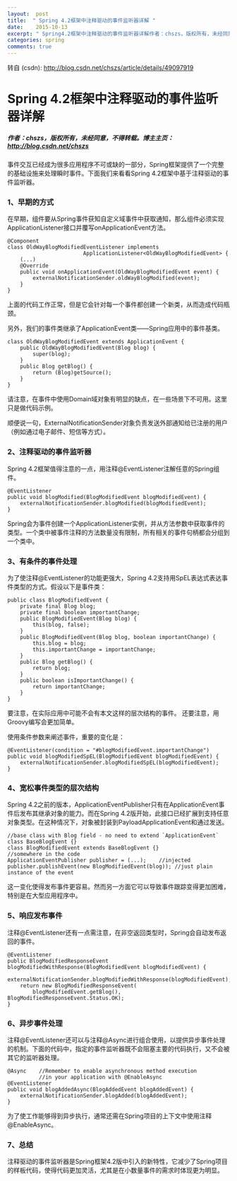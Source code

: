 ```yaml
---
layout:  post
title:  " Spring 4.2框架中注释驱动的事件监听器详解 "
date:    2015-10-13
excerpt: " Spring4.2框架中注释驱动的事件监听器详解作者：chszs，版权所有，未经同意，不得转载。博主主页：http://blog.csdn.net/chszs事件交互已经成为很多应用程序不可或缺的一部分，Spring框架提供了一个完整的基础设施来处理瞬时事件。下面我们来看看Spring4.2框架中基于注释驱动的事件监听器。1、早期的方式在早期，组件要从Spring事件获知自定义域事件中获取通知，那么组件必须实现ApplicationListener接口并覆写onApplicationEvent方法。@ComponentclassOldWayBlogModifiedEventListenerimplementsApplicationListener<OldWayBlogModifiedEvent>{(...)@OverridepublicvoidonApplicationEvent(OldWayBlogModifiedEventevent){externalNotificationSender.oldWayBlogModified(event);}}上面的代码工作正常，但是它会针对每一个事件都创建一个新类，从而造成代码瓶颈。另外，我们的事件类继承了ApplicationEvent类——Spring应用中的事件基类。classOldWayBlogModifiedEventextendsApplicationEvent{publicOldWayBlogModifiedEvent(Blogblog){super(blog);}publicBloggetBlog(){return(Blog)getSource();}}请注意，在事件中使用Domain域对象有明显的缺点，在一些场景下不可用。这里只是做代码示例。顺便说一句，ExternalNotificationSender对象负责发送外部通知给已注册的用户（例如通过电子邮件、短信等方式）。2、注释驱动的事件监听器Spring4.2框架值得注意的一点，用注释@EventListener注解任意的Spring组件。@EventListenerpublicvoidblogModified(BlogModifiedEventblogModifiedEvent){externalNotificationSender.blogModified(blog... "
categories: spring 
comments: true
---
```

转自 (csdn): http://blog.csdn.net/chszs/article/details/49097919
<div class="markdown_views">
 <h1 id="spring-42框架中注释驱动的事件监听器详解">Spring 4.2框架中注释驱动的事件监听器详解</h1> 
 <h5 id="作者chszs版权所有未经同意不得转载博主主页httpblogcsdnnetchszs">作者：chszs，版权所有，未经同意，不得转载。博主主页：<a href="http://blog.csdn.net/chszs">http://blog.csdn.net/chszs</a></h5> 
 <p>事件交互已经成为很多应用程序不可或缺的一部分，Spring框架提供了一个完整的基础设施来处理瞬时事件。下面我们来看看Spring 4.2框架中基于注释驱动的事件监听器。</p> 
 <h3 id="1早期的方式">1、早期的方式</h3> 
 <p>在早期，组件要从Spring事件获知自定义域事件中获取通知，那么组件必须实现ApplicationListener接口并覆写onApplicationEvent方法。</p> 
 <pre><code>@Component
class OldWayBlogModifiedEventListener implements
                        ApplicationListener&lt;OldWayBlogModifiedEvent&gt; {
    (...)
    @Override
    public void onApplicationEvent(OldWayBlogModifiedEvent event) {
        externalNotificationSender.oldWayBlogModified(event);
    }
}
</code></pre> 
 <p>上面的代码工作正常，但是它会针对每一个事件都创建一个新类，从而造成代码瓶颈。</p> 
 <p>另外，我们的事件类继承了ApplicationEvent类——Spring应用中的事件基类。</p> 
 <pre><code>class OldWayBlogModifiedEvent extends ApplicationEvent {
    public OldWayBlogModifiedEvent(Blog blog) {
        super(blog);
    }
    public Blog getBlog() {
        return (Blog)getSource();
    }
}
</code></pre> 
 <p>请注意，在事件中使用Domain域对象有明显的缺点，在一些场景下不可用。这里只是做代码示例。</p> 
 <p>顺便说一句，ExternalNotificationSender对象负责发送外部通知给已注册的用户（例如通过电子邮件、短信等方式）。</p> 
 <h3 id="2注释驱动的事件监听器">2、注释驱动的事件监听器</h3> 
 <p>Spring 4.2框架值得注意的一点，用注释@EventListener注解任意的Spring组件。</p> 
 <pre><code>@EventListener
public void blogModified(BlogModifiedEvent blogModifiedEvent) {
    externalNotificationSender.blogModified(blogModifiedEvent);
}
</code></pre> 
 <p>Spring会为事件创建一个ApplicationListener实例，并从方法参数中获取事件的类型。一个类中被事件注释的方法数量没有限制，所有相关的事件句柄都会分组到一个类中。</p> 
 <h3 id="3有条件的事件处理">3、有条件的事件处理</h3> 
 <p>为了使注释@EventListener的功能更强大，Spring 4.2支持用SpEL表达式表达事件类型的方式。假设以下是事件类：</p> 
 <pre><code>public class BlogModifiedEvent {
    private final Blog blog;
    private final boolean importantChange;
    public BlogModifiedEvent(Blog blog) {
        this(blog, false);
    }
    public BlogModifiedEvent(Blog blog, boolean importantChange) {
        this.blog = blog;
        this.importantChange = importantChange;
    }
    public Blog getBlog() {
        return blog;
    }
    public boolean isImportantChange() {
        return importantChange;
    }
}
</code></pre> 
 <p>要注意，在实际应用中可能不会有本文这样的层次结构的事件。  还要注意，用Groovy编写会更加简单。</p> 
 <p>使用条件参数来阐述事件，重要的变化是：</p> 
 <pre><code>@EventListener(condition = "#blogModifiedEvent.importantChange")
public void blogModifiedSpEL(BlogModifiedEvent blogModifiedEvent) {
    externalNotificationSender.blogModifiedSpEL(blogModifiedEvent);
}
</code></pre> 
 <h3 id="4宽松事件类型的层次结构">4、宽松事件类型的层次结构</h3> 
 <p>Spring 4.2之前的版本，ApplicationEventPublisher只有在ApplicationEvent事件后发布其继承对象的能力。而在Spring 4.2版开始，此接口已经扩展到支持任意对象类型。在这种情况下，对象被封装到PayloadApplicationEvent和通过发送。</p> 
 <pre><code>//base class with Blog field - no need to extend `ApplicationEvent`
class BaseBlogEvent {}
class BlogModifiedEvent extends BaseBlogEvent {}
//somewhere in the code
ApplicationEventPublisher publisher = (...);    //injected
publisher.publishEvent(new BlogModifiedEvent(blog)); //just plain instance of the event
</code></pre> 
 <p>这一变化使得发布事件更容易。然而另一方面它可以导致事件跟踪变得更加困难，特别是在大型应用程序中。</p> 
 <h3 id="5响应发布事件">5、响应发布事件</h3> 
 <p>注释@EventListener还有一点需注意，在非空返回类型时，Spring会自动发布返回的事件。</p> 
 <pre><code>@EventListener
public BlogModifiedResponseEvent blogModifiedWithResponse(BlogModifiedEvent blogModifiedEvent) {
    externalNotificationSender.blogModifiedWithResponse(blogModifiedEvent);
    return new BlogModifiedResponseEvent(
        blogModifiedEvent.getBlog(), BlogModifiedResponseEvent.Status.OK);
}
</code></pre> 
 <h3 id="6异步事件处理">6、异步事件处理</h3> 
 <p>注释@EventListener还可以与注释@Async进行组合使用，以提供异步事件处理的机制。下面的代码中，指定的事件监听器既不会阻塞主要的代码执行，又不会被其它的监听器处理。</p> 
 <pre><code>@Async    //Remember to enable asynchronous method execution 
          //in your application with @EnableAsync
@EventListener
public void blogAddedAsync(BlogAddedEvent blogAddedEvent) {
    externalNotificationSender.blogAdded(blogAddedEvent);
}
</code></pre> 
 <p>为了使工作能够得到异步执行，通常还需在Spring项目的上下文中使用注释@EnableAsync。</p> 
 <h3 id="7总结">7、总结</h3> 
 <p>注释驱动的事件监听器是Spring框架4.2版中引入的新特性，它减少了Spring项目的样板代码，使得代码更加灵活，尤其是在小数量事件的需求时体现更为明显。</p>
</div>